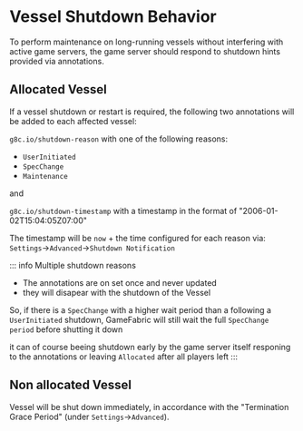 # Vessel Shutdown Behavior

To perform maintenance on long-running vessels without interfering with active game servers, the game server should respond to shutdown hints provided via annotations.

## Allocated Vessel

If a vessel shutdown or restart is required, the following two annotations will be added to each affected vessel:

`g8c.io/shutdown-reason` with one of the following reasons:
- `UserInitiated`
- `SpecChange`
- `Maintenance`

and

`g8c.io/shutdown-timestamp` with a timestamp in the format of "2006-01-02T15:04:05Z07:00"


The timestamp will be `now` + the time configured for each reason via: `Settings`->`Advanced`->`Shutdown Notification`

::: info Multiple shutdown reasons
* The annotations are on set once and never updated
* they will disapear with the shutdown of the Vessel

So, if there is a `SpecChange` with a higher wait period than a following a` UserInitiated` shutdown, GameFabric will still wait the full `SpecChange period` before shutting it down

it can of course beeing shutdown early by the game server itself responing to the annotations or leaving `Allocated` after all players left
:::


## Non allocated Vessel

Vessel will be shut down immediately, in accordance with the "Termination Grace Period" (under `Settings`->`Advanced`).
